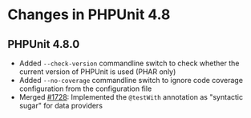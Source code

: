 # Changes in PHPUnit 4.8

## PHPUnit 4.8.0

* Added `--check-version` commandline switch to check whether the current version of PHPUnit is used (PHAR only)
* Added `--no-coverage` commandline switch to ignore code coverage configuration from the configuration file
* Merged [#1728](https://github.com/sebastianbergmann/phpunit/issues/1728): Implemented the `@testWith` annotation as "syntactic sugar" for data providers


